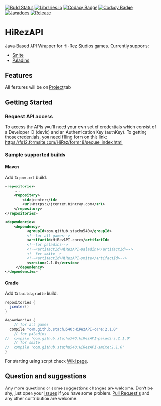 [![Build Status](https://travis-ci.org/stachu540/HiRezAPI.svg)](https://travis-ci.org/stachu540/HiRezAPI)
[![Libraries.io](https://img.shields.io/librariesio/github/stachu540/HiRezAPI.svg)](https://libraries.io/github/stachu540/HiRezAPI)
[![Codacy Badge](https://api.codacy.com/project/badge/Grade/ee16a92996a3425d87403780aa18f316)](https://www.codacy.com/app/stachu540/HiRezAPI?utm_source=github.com&amp;utm_medium=referral&amp;utm_content=stachu540/HiRezAPI&amp;utm_campaign=Badge_Grade)
[![Codacy Badge](https://api.codacy.com/project/badge/Coverage/ee16a92996a3425d87403780aa18f316)](https://www.codacy.com/app/stachu540/HiRezAPI?utm_source=github.com&amp;utm_medium=referral&amp;utm_content=stachu540/HiRezAPI&amp;utm_campaign=Badge_Coverage)
[![Javadocs](https://img.shields.io/badge/Javadoc-v2.0.1-brightgreen.svg)](https://jitpack.io/com/github/stachu540/HiRezAPI/v2.0.1/javadoc/)
[![Release](https://jitpack.io/v/stachu540/HiRezAPI.svg)](https://jitpack.io/#stachu540/HiRezAPI)

# HiRezAPI

Java-Based API Wrapper for Hi-Rez Studios games. Currently supports:
 * [Smite](https://smitegame.com/)
 * [Paladins](https://paladins.com/)
 
## Features

All features will be on [Project](https://github.com/stachu540/HiRezAPI/projects/4) tab

## Getting Started

### Request API access
To access the APIs you'll need your own set of credentials which consist of a Developer ID (devId) and an Authentication Key (authKey). To getting those credentials, you need filling form on this link: https://fs12.formsite.com/HiRez/form48/secure_index.html

### Sample supported builds

#### Maven
Add to `pom.xml` build.
```xml
<repositories>
    ...
    <repository>
        <id>jcenter</id>
        <url>https://jcenter.bintray.com</url>
    </repository>
</repositories>

<dependencies>
    <dependency>
          <groupId>com.github.stachu540</groupId>
          <!--for all games-->
          <artifactId>HiRezAPI-core</artifactId> 
          <!--for paladins-->
          <!--<artifactId>HiRezAPI-paladins</artifactId>-->
          <!--for smite-->
          <!--<artifactId>HiRezAPI-smite</artifactId>-->
          <version>2.1.0</version>
     </dependency>
</dependencies>
```
#### Gradle
Add to `build.gradle` build.
```groovy
repositories {
  jcenter()
}

dependencies {
    // for all games
  compile "com.github.stachu540:HiRezAPI-core:2.1.0"
    // for paladins
//  compile "com.github.stachu540:HiRezAPI-paladins:2.1.0"
    // for smite
//  compile "com.github.stachu540:HiRezAPI-smite:2.1.0"
}
```

For starting using script check [Wiki page](https://github.com/stachu540/HiRezAPI/wiki/Example-Usage).

## Question and suggestions
Any more questions or some suggestions changes are welcome. Don't be shy, just open your [Issues](https://github.com/stachu540/HiRezAPI/issues) if you have some problem. [Pull Request's](https://github.com/stachu540/HiRezAPI/pulls) and any other contribution are welcome.
